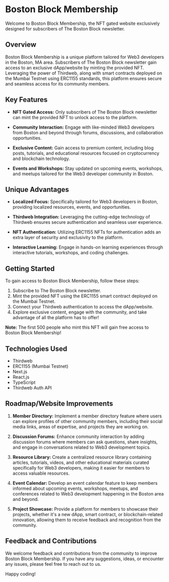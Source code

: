 # Boston Block Membership

Welcome to Boston Block Membership, the NFT gated website exclusively designed for subscribers of The Boston Block newsletter.

## Overview

Boston Block Membership is a unique platform tailored for Web3 developers in the Boston, MA area. Subscribers of The Boston Block newsletter gain access to an exclusive dApp/website by minting the provided NFT. Leveraging the power of Thirdweb, along with smart contracts deployed on the Mumbai Testnet using ERC1155 standards, this platform ensures secure and seamless access for its community members.

## Key Features

- **NFT Gated Access:** Only subscribers of The Boston Block newsletter can mint the provided NFT to unlock access to the platform.
- **Community Interaction:** Engage with like-minded Web3 developers from Boston and beyond through forums, discussions, and collaboration opportunities.

- **Exclusive Content:** Gain access to premium content, including blog posts, tutorials, and educational resources focused on cryptocurrency and blockchain technology.

- **Events and Workshops:** Stay updated on upcoming events, workshops, and meetups tailored for the Web3 developer community in Boston.

## Unique Advantages

- **Localized Focus:** Specifically tailored for Web3 developers in Boston, providing localized resources, events, and opportunities.

- **Thirdweb Integration:** Leveraging the cutting-edge technology of Thirdweb ensures secure authentication and seamless user experience.

- **NFT Authentication:** Utilizing ERC1155 NFTs for authentication adds an extra layer of security and exclusivity to the platform.

- **Interactive Learning:** Engage in hands-on learning experiences through interactive tutorials, workshops, and coding challenges.

## Getting Started

To gain access to Boston Block Membership, follow these steps:

1. Subscribe to The Boston Block newsletter.
2. Mint the provided NFT using the ERC1155 smart contract deployed on the Mumbai Testnet.
3. Connect your Thirdweb authentication to access the dApp/website.
4. Explore exclusive content, engage with the community, and take advantage of all the platform has to offer!

**Note:** The first 500 people who mint this NFT will gain free access to Boston Block Membership!

## Technologies Used

- Thirdweb
- ERC1155 (Mumbai Testnet)
- Next.js
- React.js
- TypeScript
- Thirdweb Auth API

## Roadmap/Website Improvements

1. **Member Directory:** Implement a member directory feature where users can explore profiles of other community members, including their social media links, areas of expertise, and projects they are working on.

2. **Discussion Forums:** Enhance community interaction by adding discussion forums where members can ask questions, share insights, and engage in conversations related to Web3 development topics.

3. **Resource Library:** Create a centralized resource library containing articles, tutorials, videos, and other educational materials curated specifically for Web3 developers, making it easier for members to access valuable resources.

4. **Event Calendar:** Develop an event calendar feature to keep members informed about upcoming events, workshops, meetups, and conferences related to Web3 development happening in the Boston area and beyond.

5. **Project Showcase:** Provide a platform for members to showcase their projects, whether it's a new dApp, smart contract, or blockchain-related innovation, allowing them to receive feedback and recognition from the community.

## Feedback and Contributions

We welcome feedback and contributions from the community to improve Boston Block Membership. If you have any suggestions, ideas, or encounter any issues, please feel free to reach out to us.

Happy coding!

```


```
